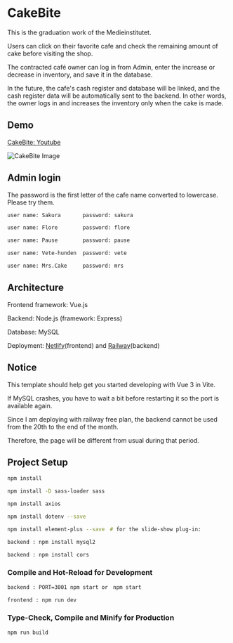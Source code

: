# CakeBite

This is the graduation work of the Medieinstitutet.

Users can click on their favorite cafe and check the remaining amount of cake before visiting the shop.

The contracted café owner can log in from Admin, enter the increase or decrease in inventory, and save it in the database.

In the future, the cafe's cash register and database will be linked, and the cash register data will be automatically sent to the backend. In other words, the owner logs in and increases the inventory only when the cake is made.

## Demo

[CakeBite: Youtube](https://youtu.be/yYsH0FoCzNM)

![CakeBite Image](images/homeScreen.png)

## Admin login

The password is the first letter of the cafe name converted to lowercase.
Please try them.

```sh
user name: Sakura       password: sakura

user name: Flore        password: flore

user name: Pause        password: pause

user name: Vete-hunden  password: vete

user name: Mrs.Cake     password: mrs

```

## Architecture

Frontend framework: Vue.js

Backend: Node.js (framework: Express)

Database: MySQL

Deployment:
[Netlify](https://www.netlify.com/)(frontend) and [Railway](https://railway.app/)(backend)

## Notice

This template should help get you started developing with Vue 3 in Vite.

If MySQL crashes, you have to wait a bit before restarting it so the port is available again.

Since I am deploying with railway free plan, the backend cannot be used from the 20th to the end of the month.

Therefore, the page will be different from usual during that period.

## Project Setup

```sh
npm install

npm install -D sass-loader sass

npm install axios

npm install dotenv --save

npm install element-plus --save　# for the slide-show plug-in:

backend : npm install mysql2

backend : npm install cors

```

### Compile and Hot-Reload for Development

```sh
backend : PORT=3001 npm start or　npm start

frontend : npm run dev
```

### Type-Check, Compile and Minify for Production

```sh
npm run build
```
